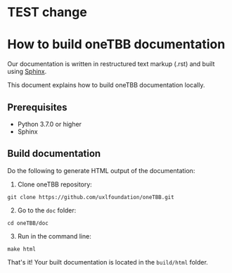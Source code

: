 # TEST change 
# How to build oneTBB documentation

Our documentation is written in restructured text markup (.rst) and built using [Sphinx](http://www.sphinx-doc.org/en/master/). 

This document explains how to build oneTBB documentation locally. 

## Prerequisites
- Python 3.7.0 or higher
- Sphinx 

## Build documentation

Do the following to generate HTML output of the documentation: 

1. Clone oneTBB repository:

```
git clone https://github.com/uxlfoundation/oneTBB.git
```

2. Go to the `doc` folder:

```
cd oneTBB/doc
```

3. Run in the command line:

```
make html
```


That's it! Your built documentation is located in the ``build/html`` folder. 
